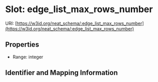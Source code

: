 # Slot: edge_list_max_rows_number

URI: [https://w3id.org/neat_schema/:edge_list_max_rows_number](https://w3id.org/neat_schema/:edge_list_max_rows_number)



<!-- no inheritance hierarchy -->


## Properties

 * Range: integer



## Identifier and Mapping Information





